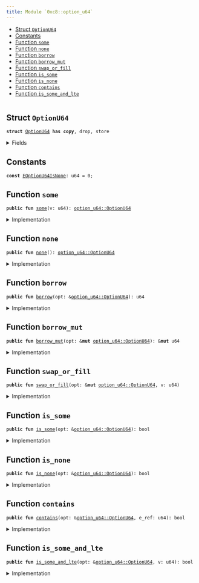 ```yaml
---
title: Module `0xc8::option_u64`
---
```




-  [Struct `OptionU64`](#0xc8_option_u64_OptionU64)
-  [Constants](#@Constants_0)
-  [Function `some`](#0xc8_option_u64_some)
-  [Function `none`](#0xc8_option_u64_none)
-  [Function `borrow`](#0xc8_option_u64_borrow)
-  [Function `borrow_mut`](#0xc8_option_u64_borrow_mut)
-  [Function `swap_or_fill`](#0xc8_option_u64_swap_or_fill)
-  [Function `is_some`](#0xc8_option_u64_is_some)
-  [Function `is_none`](#0xc8_option_u64_is_none)
-  [Function `contains`](#0xc8_option_u64_contains)
-  [Function `is_some_and_lte`](#0xc8_option_u64_is_some_and_lte)


<pre><code></code></pre>



<a name="0xc8_option_u64_OptionU64"></a>

## Struct `OptionU64`



<pre><code><b>struct</b> <a href="option_u64.md#0xc8_option_u64_OptionU64">OptionU64</a> <b>has</b> <b>copy</b>, drop, store
</code></pre>



<details>
<summary>Fields</summary>


<dl>
<dt>
<code>is_none: bool</code>
</dt>
<dd>

</dd>
<dt>
<code>v: u64</code>
</dt>
<dd>

</dd>
</dl>


</details>

<a name="@Constants_0"></a>

## Constants


<a name="0xc8_option_u64_EOptionU64IsNone"></a>



<pre><code><b>const</b> <a href="option_u64.md#0xc8_option_u64_EOptionU64IsNone">EOptionU64IsNone</a>: u64 = 0;
</code></pre>



<a name="0xc8_option_u64_some"></a>

## Function `some`



<pre><code><b>public</b> <b>fun</b> <a href="option_u64.md#0xc8_option_u64_some">some</a>(v: u64): <a href="option_u64.md#0xc8_option_u64_OptionU64">option_u64::OptionU64</a>
</code></pre>



<details>
<summary>Implementation</summary>


<pre><code><b>public</b> <b>fun</b> <a href="option_u64.md#0xc8_option_u64_some">some</a>(v: u64): <a href="option_u64.md#0xc8_option_u64_OptionU64">OptionU64</a> {
    <a href="option_u64.md#0xc8_option_u64_OptionU64">OptionU64</a> {
        is_none: <b>false</b>,
        v
    }
}
</code></pre>



</details>

<a name="0xc8_option_u64_none"></a>

## Function `none`



<pre><code><b>public</b> <b>fun</b> <a href="option_u64.md#0xc8_option_u64_none">none</a>(): <a href="option_u64.md#0xc8_option_u64_OptionU64">option_u64::OptionU64</a>
</code></pre>



<details>
<summary>Implementation</summary>


<pre><code><b>public</b> <b>fun</b> <a href="option_u64.md#0xc8_option_u64_none">none</a>(): <a href="option_u64.md#0xc8_option_u64_OptionU64">OptionU64</a> {
    <a href="option_u64.md#0xc8_option_u64_OptionU64">OptionU64</a> {
        is_none: <b>true</b>,
        v: 0
    }
}
</code></pre>



</details>

<a name="0xc8_option_u64_borrow"></a>

## Function `borrow`



<pre><code><b>public</b> <b>fun</b> <a href="option_u64.md#0xc8_option_u64_borrow">borrow</a>(opt: &<a href="option_u64.md#0xc8_option_u64_OptionU64">option_u64::OptionU64</a>): u64
</code></pre>



<details>
<summary>Implementation</summary>


<pre><code><b>public</b> <b>fun</b> <a href="option_u64.md#0xc8_option_u64_borrow">borrow</a>(opt: &<a href="option_u64.md#0xc8_option_u64_OptionU64">OptionU64</a>): u64 {
    <b>assert</b>!(!opt.is_none, <a href="option_u64.md#0xc8_option_u64_EOptionU64IsNone">EOptionU64IsNone</a>);
    opt.v
}
</code></pre>



</details>

<a name="0xc8_option_u64_borrow_mut"></a>

## Function `borrow_mut`



<pre><code><b>public</b> <b>fun</b> <a href="option_u64.md#0xc8_option_u64_borrow_mut">borrow_mut</a>(opt: &<b>mut</b> <a href="option_u64.md#0xc8_option_u64_OptionU64">option_u64::OptionU64</a>): &<b>mut</b> u64
</code></pre>



<details>
<summary>Implementation</summary>


<pre><code><b>public</b> <b>fun</b> <a href="option_u64.md#0xc8_option_u64_borrow_mut">borrow_mut</a>(opt: &<b>mut</b> <a href="option_u64.md#0xc8_option_u64_OptionU64">OptionU64</a>): &<b>mut</b> u64 {
    <b>assert</b>!(!opt.is_none, <a href="option_u64.md#0xc8_option_u64_EOptionU64IsNone">EOptionU64IsNone</a>);
    &<b>mut</b> opt.v
}
</code></pre>



</details>

<a name="0xc8_option_u64_swap_or_fill"></a>

## Function `swap_or_fill`



<pre><code><b>public</b> <b>fun</b> <a href="option_u64.md#0xc8_option_u64_swap_or_fill">swap_or_fill</a>(opt: &<b>mut</b> <a href="option_u64.md#0xc8_option_u64_OptionU64">option_u64::OptionU64</a>, v: u64)
</code></pre>



<details>
<summary>Implementation</summary>


<pre><code><b>public</b> <b>fun</b> <a href="option_u64.md#0xc8_option_u64_swap_or_fill">swap_or_fill</a>(opt: &<b>mut</b> <a href="option_u64.md#0xc8_option_u64_OptionU64">OptionU64</a>, v: u64) {
    opt.is_none = <b>false</b>;
    opt.v = v;
}
</code></pre>



</details>

<a name="0xc8_option_u64_is_some"></a>

## Function `is_some`



<pre><code><b>public</b> <b>fun</b> <a href="option_u64.md#0xc8_option_u64_is_some">is_some</a>(opt: &<a href="option_u64.md#0xc8_option_u64_OptionU64">option_u64::OptionU64</a>): bool
</code></pre>



<details>
<summary>Implementation</summary>


<pre><code><b>public</b> <b>fun</b> <a href="option_u64.md#0xc8_option_u64_is_some">is_some</a>(opt: &<a href="option_u64.md#0xc8_option_u64_OptionU64">OptionU64</a>): bool {
    !opt.is_none
}
</code></pre>



</details>

<a name="0xc8_option_u64_is_none"></a>

## Function `is_none`



<pre><code><b>public</b> <b>fun</b> <a href="option_u64.md#0xc8_option_u64_is_none">is_none</a>(opt: &<a href="option_u64.md#0xc8_option_u64_OptionU64">option_u64::OptionU64</a>): bool
</code></pre>



<details>
<summary>Implementation</summary>


<pre><code><b>public</b> <b>fun</b> <a href="option_u64.md#0xc8_option_u64_is_none">is_none</a>(opt: &<a href="option_u64.md#0xc8_option_u64_OptionU64">OptionU64</a>): bool {
    opt.is_none
}
</code></pre>



</details>

<a name="0xc8_option_u64_contains"></a>

## Function `contains`



<pre><code><b>public</b> <b>fun</b> <a href="option_u64.md#0xc8_option_u64_contains">contains</a>(opt: &<a href="option_u64.md#0xc8_option_u64_OptionU64">option_u64::OptionU64</a>, e_ref: u64): bool
</code></pre>



<details>
<summary>Implementation</summary>


<pre><code><b>public</b> <b>fun</b> <a href="option_u64.md#0xc8_option_u64_contains">contains</a>(opt: &<a href="option_u64.md#0xc8_option_u64_OptionU64">OptionU64</a>, e_ref: u64): bool {
    ((!opt.is_none) && (opt.v == e_ref))
}
</code></pre>



</details>

<a name="0xc8_option_u64_is_some_and_lte"></a>

## Function `is_some_and_lte`



<pre><code><b>public</b> <b>fun</b> <a href="option_u64.md#0xc8_option_u64_is_some_and_lte">is_some_and_lte</a>(opt: &<a href="option_u64.md#0xc8_option_u64_OptionU64">option_u64::OptionU64</a>, v: u64): bool
</code></pre>



<details>
<summary>Implementation</summary>


<pre><code><b>public</b> <b>fun</b> <a href="option_u64.md#0xc8_option_u64_is_some_and_lte">is_some_and_lte</a>(opt: &<a href="option_u64.md#0xc8_option_u64_OptionU64">OptionU64</a>, v: u64): bool {
    (!opt.is_none) && (opt.v &lt;= v)
}
</code></pre>



</details>
